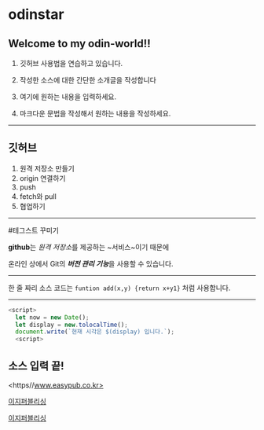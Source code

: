 # odinstar
Welcome to my odin-world!!
---
1. 깃허브 사용법을 연습하고 있습니다.

2. 작성한 소스에 대한 간단한 소개글을 작성합니다

3. 여기에 원하는 내용을 입력하세요.

4. 마크다운 문법을 작성해서 원하는 내용을 작성하세요.
---
깃허브
---
1. 원격 저장소 만들기
2. origin 연결하기
3. push
4. fetch와 pull
5. 협업하기
---
#테그스트 꾸미기

**github**는 *원격 저장소*를 제공하는 ~서비스~이기 때문에

온라인 상에서 Git의 ***버전 관리 기능***을 사용할 수 있습니다.

---
한 줄 짜리 소스 코드는 `funtion add(x,y) {return x+y1}` 처럼 사용합니다.
***
```javascript
<script>
  let now = new Date();
  let display = new.tolocalTime();
  document.write(`현재 시각은 $(display) 입니다.`);
  <script>
  ```
  
  소스 입력 끝!
  ---
  <https//www.easypub.co.kr>
  
 [이지퍼블리싱](https//www.easypub.co.kr)
 
 [이지퍼블리싱](https//www.easypub.co.kr, "클릭하면 이지퍼블리싱 홈페이지로 이동합니다")
